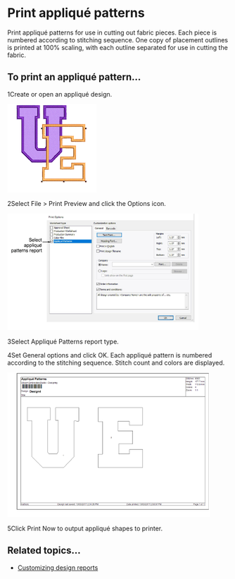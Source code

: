 # Print appliqué patterns

Print appliqué patterns for use in cutting out fabric pieces. Each piece is numbered according to stitching sequence. One copy of placement outlines is printed at 100% scaling, with each outline separated for use in cutting the fabric.

## To print an appliqué pattern...

1Create or open an appliqué design.

![PartialAppliqueSample3.png](assets/PartialAppliqueSample3.png)

2Select File > Print Preview and click the Options icon.

![PrintOptionsAppliquePatterns.png](assets/PrintOptionsAppliquePatterns.png)

3Select Appliqué Patterns report type.

4Set General options and click OK. Each appliqué pattern is numbered according to the stitching sequence. Stitch count and colors are displayed.

![ProductionWorksheetAppliqueReport.png](assets/ProductionWorksheetAppliqueReport.png)

5Click Print Now to output appliqué shapes to printer.

## Related topics...

- [Customizing design reports](../../Production/reports/Customizing_design_reports)
